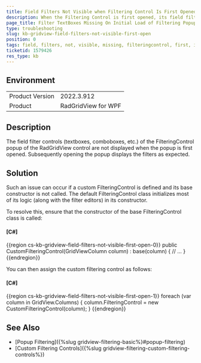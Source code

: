 ```yaml
---
title: Field Filters Not Visible when Filtering Control Is First Opened
description: When the Filtering Control is first opened, its field filters are not displayed.
page_title: Filter TextBoxes Missing On Initial Load of Filtering Popup
type: troubleshooting
slug: kb-gridview-field-filters-not-visible-first-open
position: 0
tags: field, filters, not, visible, missing, filteringcontrol, first, initial, opened, displayed, popup
ticketid: 1579426
res_type: kb
---
```


## Environment
<table>
    <tbody>
	    <tr>
	    	<td>Product Version</td>
	    	<td>2022.3.912</td>
	    </tr>
	    <tr>
	    	<td>Product</td>
	    	<td>RadGridView for WPF</td>
	    </tr>
    </tbody>
</table>

## Description

The field filter controls (textboxes, comboboxes, etc.) of the FilteringControl popup of the RadGridView control are not displayed when the popup is first opened. Subsequently opening the popup displays the filters as expected.

## Solution

Such an issue can occur if a custom FilteringControl is defined and its base constructor is not called. The default FilteringControl class initializes most of its logic (along with the filter editors) in its constructor.

To resolve this, ensure that the constructor of the base FilteringControl class is called:

#### __[C#]__
{{region cs-kb-gridview-field-filters-not-visible-first-open-0}}
	public CustomFilteringControl(GridViewColumn column) : base(column)
	{
		// ...
	}
{{endregion}}

You can then assign the custom filtering control as follows:

#### __[C#]__
{{region cs-kb-gridview-field-filters-not-visible-first-open-1}}
	foreach (var column in GridView.Columns)
	{
		column.FilteringControl = new CustomFilteringControl(column);
	}
{{endregion}}

## See Also
* [Popup Filtering]({%slug gridview-filtering-basic%}#popup-filtering)
* [Custom Filtering Controls]({%slug gridview-filtering-custom-filtering-controls%})